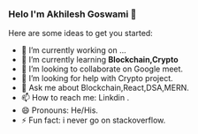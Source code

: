 ### Helo I'm Akhilesh Goswami 👋


Here are some ideas to get you started:

- 🔭 I’m currently working on ...
- 🌱 I’m currently learning **Blockchain,Crypto**
- 👯 I’m looking to collaborate on Google meet.
- 🤔 I’m looking for help with  Crypto project.
- 💬 Ask me about  Blockchain,React,DSA,MERN.
- 📫 How to reach me: Linkdin .
- 😄 Pronouns: He/His.
- ⚡ Fun fact: i never go on stackoverflow.

